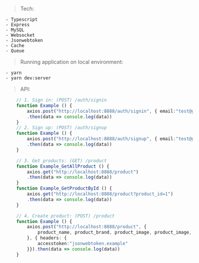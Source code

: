 > Tech:

    - Typescript
    - Express
    - MySQL
    - Websocket
    - Jsonwebtoken
    - Cache
    - Queue

> Running application on local environment:

    - yarn
    - yarn dev:server

> API:
``` Typescript
    // 1. Sign in: (POST) /auth/signin
    function Example () {
        axios.post("http://localhost:8888/auth/signin", { email:"test@gmail.com", password: "123123" })
        .then(data => console.log(data))
    }
    // 2. Sign up: (POST) /auth/signup
    function Example () {
        axios.post("http://localhost:8888/auth/signup", { email:"test@gmail.com", password: "123123" })
        .then(data => console.log(data))
    }

    // 3. Get products: (GET) /product
    function Example_GetAllProduct () {
        axios.get("http://localhost:8888/product")
        .then(data => console.log(data))
    }
    function Example_GetProductById () {
        axios.get("http://localhost:8888/product?product_id=1")
        .then(data => console.log(data))
    }

    // 4. Create product: (POST) /product
    function Example () {
        axios.post("http://localhost:8888/product", {
            product_name, product_brand, product_image, product_image, product_price, product_description
        }, { headers: {
            accesstoken:"jsonwebtoken.example"
        }}).then(data => console.log(data))
    }
```